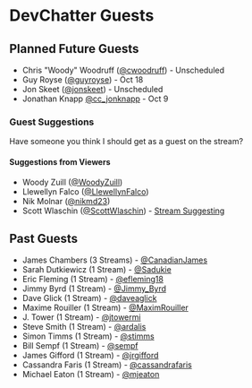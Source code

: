 # DevChatter Guests

## Planned Future Guests

 - Chris "Woody" Woodruff ([@cwoodruff](https://twitter.com/cwoodruff)) - Unscheduled
 - Guy Royse ([@guyroyse](https://twitter.com/guyroyse)) - Oct 18
 - Jon Skeet ([@jonskeet](https://twitter.com/jonskeet)) - Unscheduled
 - Jonathan Knapp [@cc_jonknapp](https://twitter.com/cc_jonknapp) - Oct 9
 
### Guest Suggestions

Have someone you think I should get as a guest on the stream?

#### Suggestions from Viewers
 - Woody Zuill ([@WoodyZuill](https://twitter.com/WoodyZuill))
 - Llewellyn Falco ([@LlewellynFalco](https://twitter.com/LlewellynFalco))
 - Nik Molnar ([@nikmd23](https://twitter.com/nikmd23))
 - Scott Wlaschin ([@ScottWlaschin](https://twitter.com/ScottWlaschin)) - [Stream Suggesting](https://github.com/DevChatter/StreamInfo/issues/19)

## Past Guests

 - James Chambers (3 Streams) - [@CanadianJames](https://twitter.com/CanadianJames)
 - Sarah Dutkiewicz (1 Stream) - [@Sadukie](https://twitter.com/sadukie)
 - Eric Fleming (1 Stream) - [@efleming18](https://twitter.com/efleming18)
 - Jimmy Byrd (1 Stream) - [@Jimmy_Byrd](https://twitter.com/Jimmy_Byrd)
 - Dave Glick (1 Stream) - [@daveaglick](https://twitter.com/daveaglick)
 - Maxime Rouiller (1 Stream) - [@MaximRouiller](https://twitter.com/MaximRouiller)
 - J. Tower (1 Stream) - [@jtowermi](https://twitter.com/jtowermi)
 - Steve Smith (1 Stream) - [@ardalis](https://twitter.com/ardalis)
 - Simon Timms (1 Stream) - [@stimms](https://twitter.com/stimms)
 - Bill Sempf (1 Stream) - [@sempf](https://twitter.com/sempf)
 - James Gifford (1 Stream) - [@jrgifford](https://twitter.com/jrgifford)
 - Cassandra Faris (1 Stream) - [@cassandrafaris](https://twitter.com/cassandrafaris) 
 - Michael Eaton (1 Stream) - [@mjeaton](https://twitter.com/mjeaton)
